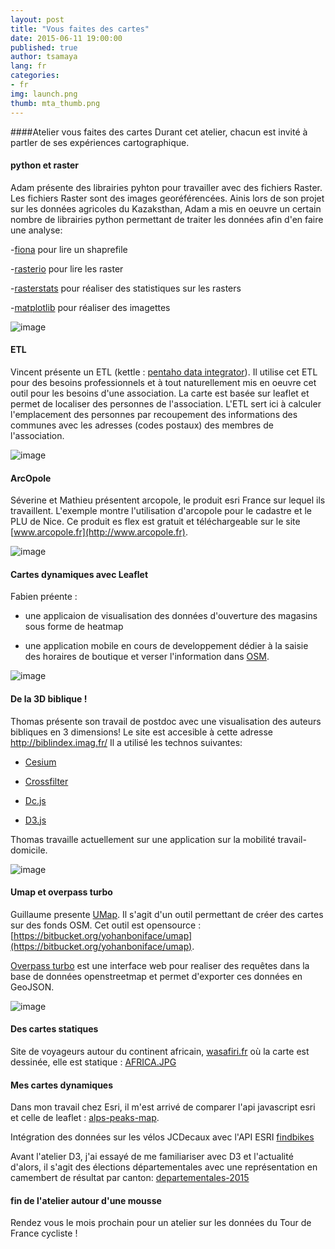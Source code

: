 ```yaml
---
layout: post
title: "Vous faites des cartes"
date: 2015-06-11 19:00:00
published: true
author: tsamaya
lang: fr
categories:
- fr
img: launch.png
thumb: mta_thumb.png
---
```


####Atelier vous faites des cartes
Durant cet atelier, chacun est invité à partler de ses expériences cartographique.
<!--more-->

#### python et raster
Adam présente des librairies pyhton pour travailler avec des fichiers Raster. Les fichiers Raster sont des images georéférencées. Ainis lors de son projet sur les données agricoles du Kazaksthan, Adam a mis en oeuvre un certain nombre de librairies python permettant de traiter les données afin d'en faire une analyse:

-[fiona](https://pypi.python.org/pypi/Fiona) pour lire un shaprefile

-[rasterio](https://github.com/mapbox/rasterio) pour lire les raster

-[rasterstats](https://pypi.python.org/pypi/rasterstats) pour réaliser des statistiques sur les rasters

-[matplotlib](http://matplotlib.org/) pour réaliser des imagettes

![image](/assets/img/blog/cartes/IMG_0198_tiny.JPG)

<div class="hline"></div>

#### ETL
Vincent présente un ETL (kettle : [pentaho data integrator](http://community.pentaho.com/projects/data-integration/)). Il utilise cet ETL pour des besoins professionnels et à tout naturellement mis en oeuvre cet outil pour les besoins d'une association. La carte est basée sur leaflet et permet de localiser des personnes de l'association. L'ETL sert ici à calculer l'emplacement des personnes par recoupement des informations des communes avec les adresses (codes postaux) des membres de l'association.

![image](/assets/img/blog/cartes/IMG_0199_tiny.JPG)

<div class="hline"></div>

#### ArcOpole
Séverine et Mathieu présentent arcopole, le produit esri France sur lequel ils travaillent. L'exemple montre l'utilisation d'arcopole pour le cadastre et le PLU de Nice. Ce produit es flex est gratuit et téléchargeable sur le site [www.arcopole.fr](http://www.arcopole.fr).

![image](/assets/img/blog/cartes/IMG_0200_tiny.JPG)

<div class="hline"></div>

#### Cartes dynamiques avec Leaflet
Fabien préente :

- une applicaion de visualisation des données d'ouverture des magasins sous forme de heatmap

- une application mobile en cours de developpement dédier à la saisie des horaires de boutique et verser l'information dans [OSM](http://www.openstreetmap.org/).

![image](/assets/img/blog/cartes/IMG_0201_tiny.JPG)

<div class="hline"></div>

#### De la 3D biblique !
Thomas présente son travail de postdoc avec une visualisation des auteurs bibliques en 3 dimensions! Le site est accesible à cette adresse http://biblindex.imag.fr/
Il a utilisé les technos suivantes:

- [Cesium](http://cesiumjs.org/)

- [Crossfilter](http://square.github.io/crossfilter/)

- [Dc.js](https://dc-js.github.io/dc.js/)

- [D3.js](http://d3js.org/)

Thomas travaille actuellement sur une application sur la mobilité travail-domicile.

![image](/assets/img/blog/cartes/IMG_0202_tiny.JPG)

<div class="hline"></div>

#### Umap et overpass turbo
Guillaume presente [UMap](http://umap.openstreetmap.fr/). Il s'agit d'un outil permettant de créer des cartes sur des fonds OSM. Cet outil est opensource : [https://bitbucket.org/yohanboniface/umap](https://bitbucket.org/yohanboniface/umap).

[Overpass turbo](http://overpass-turbo.eu/) est une interface web pour realiser des requêtes dans la base de données openstreetmap et permet d'exporter ces données en GeoJSON.

![image](/assets/img/blog/cartes/IMG_0204_tiny.JPG)

<div class="hline"></div>

#### Des cartes statiques
Site de voyageurs autour du continent africain, [wasafiri.fr](http://wasafiri.fr/) où la carte est dessinée, elle est statique : [AFRICA.JPG](http://wasafiri.fr/IMG/jpg/AFRICA.JPG)

#### Mes cartes dynamiques
Dans mon travail chez Esri, il m'est arrivé de comparer l'api javascript esri et celle de leaflet : [alps-peaks-map](http://gis.tsamaya.net/alps-peaks-map/).

Intégration des données sur les vélos JCDecaux avec l'API ESRI [findbikes](http://gis.tsamaya.net/findbikes/)

Avant l'atelier D3, j'ai essayé de me familiariser avec D3 et l'actualité d'alors, il s'agit des élections départementales avec une représentation en camembert de résultat par canton: [departementales-2015](http://tsamaya.github.io/departementales-2015/)

<div class="hline"></div>

#### fin de l'atelier autour d'une mousse
Rendez vous le mois prochain pour un atelier sur les données du Tour de France cycliste !
